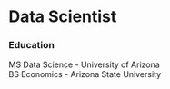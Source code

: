 # Data Scientist 

### Education

MS Data Science - University of Arizona<br>
BS Economics - Arizona State University


